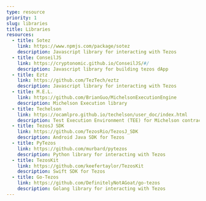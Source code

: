 ```yaml
---
type: resource
priority: 1
slug: libraries
title: Libraries
resources:
  - title: Sotez
    link: https://www.npmjs.com/package/sotez
    description: Javascript library for interacting with Tezos
  - title: ConseilJS
    link: https://cryptonomic.github.io/ConseilJS/#/
    description: Javascript library for building tezos dApp
  - title: Eztz
    link: https://github.com/TezTech/eztz
    description: Javascript library for interacting with Tezos
  - title: M.E.L.
    link: https://github.com/BrianGuo/MichelsonExecutionEngine
    description: Michelson Execution library
  - title: Techelson
    link: https://ocamlpro.github.io/techelson/user_doc/index.html
    description: Test Execution Environment (TEE) for Michelson contracts
  - title: TezosJ SDK
    link: https://github.com/TezosRio/TezosJ_SDK
    description: Android Java SDK for Tezos
  - title: PyTezos
    link: https://github.com/murbard/pytezos
    description: Python library for interacting with Tezos
  - title: TezosKit
    link: https://github.com/keefertaylor/TezosKit
    description: Swift SDK for Tezos
  - title: Go-Tezos
    link: https://github.com/DefinitelyNotAGoat/go-tezos
    description: Golang library for interacting with Tezos
---
```

